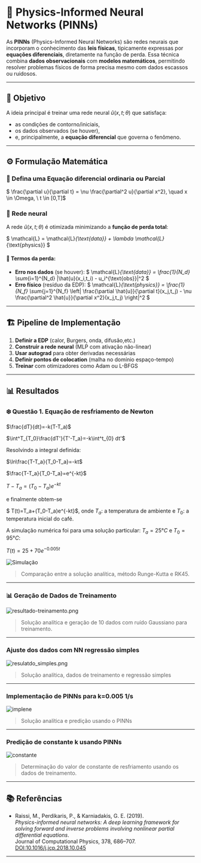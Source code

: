 # 📘 Physics-Informed Neural Networks (PINNs)

As **PINNs** (Physics-Informed Neural Networks) são redes neurais que incorporam o conhecimento das **leis físicas**, tipicamente expressas por **equações diferenciais**, diretamente na função de perda. Essa técnica combina **dados observacionais** com **modelos matemáticos**, permitindo resolver problemas físicos de forma precisa mesmo com dados escassos ou ruidosos.

---

## 🎯 Objetivo

A ideia principal é treinar uma rede neural $\hat{u}(x,t;\theta)$ que satisfaça:
- as condições de contorno/iniciais,
- os dados observados (se houver),
- e, principalmente, a **equação diferencial** que governa o fenômeno.

---

## ⚙️ Formulação Matemática

### 🧩 Defina uma Equação diferencial ordinaria ou Parcial

$
\frac{\partial u}{\partial t} = \nu \frac{\partial^2 u}{\partial x^2}, \quad x \in \Omega, \ t \in [0,T]$

### 🔧 Rede neural

A rede  $\hat{u}(x,t;\theta)$ é otimizada minimizando a **função de perda total**:

$
\mathcal{L} = \mathcal{L}_{\text{data}} + \lambda \mathcal{L}_{\text{physics}}
$

#### 🎯 Termos da perda:
- **Erro nos dados** (se houver):
  $
  \mathcal{L}_{\text{data}} = \frac{1}{N_d} \sum_{i=1}^{N_d} |\hat{u}(x_i,t_i) - u_i^{\text{obs}}|^2
  $
- **Erro físico** (resíduo da EDP):
  $
  \mathcal{L}_{\text{physics}} = \frac{1}{N_f} \sum_{j=1}^{N_f} \left| \frac{\partial \hat{u}}{\partial t}(x_j,t_j) - \nu \frac{\partial^2 \hat{u}}{\partial x^2}(x_j,t_j) \right|^2
  $

---


## 🏗️ Pipeline de Implementação

1. **Definir a EDP** (calor, Burgers, onda, difusão,etc.)
2. **Construir a rede neural** (MLP com ativação não-linear)
3. **Usar autograd** para obter derivadas necessárias
4. **Definir pontos de colocation** (malha no domínio espaço-tempo)
5. **Treinar** com otimizadores como Adam ou L-BFGS

---

## 📊 Resultados

### ❄️ Questão 1. Equação de resfriamento de Newton

$\frac{dT}{dt}=-k(T-T_a)$

$\int^T_{T_0}\frac{dT'}{T'-T_a}=-k\int^t_{0} dt'$

Resolvindo a integral definida:

$\ln\frac{T-T_a}{T_0-T_a}=-kt$

$\frac{T-T_a}{T_0-T_a}=e^{-kt}$

$T-T_a=(T_0-T_a)e^{-kt}$

e finalmente obtem-se

$ T(t)=T_a+(T_0-T_a)e^{-kt}$, onde $T_a$: a temperatura de ambiente e $T_0$: a temperatura inicial do café.

A simulação numérica foi para uma solução particular: $T_a=25°C$ e $T_0=95°C$: 

 $T(t)=25+70e^{-0.005t}$


![Simulação](./image4/sol_anal.png)

> Comparação entre a solução analítica, método Runge-Kutta e RK45.

---

### 📊 Geração de Dados de Treinamento



![resultado-treinamento.png](./image4/Dados.png)

> Solução analítica e geração de 10 dados com ruído Gaussiano para treinamento.

---

### Ajuste dos dados com NN regressão simples

![resulatdo_simples.png](./image4/nna.png)

> Solução analítica, dados de treinamento e regressão simples
---

### Implementação de PINNs para k=0.005 1/s

![implene](./image4/pinn.png)

> Solução analítica e predição usando o PINNs

---

### Predição de constante k usando PINNs

![constante](./image4/valork.png)

> Determinação do valor de constante de resfriamento usando os dados de treinamento. 

---

## 📚 Referências

- Raissi, M., Perdikaris, P., & Karniadakis, G. E. (2019).  
  *Physics-informed neural networks: A deep learning framework for solving forward and inverse problems involving nonlinear partial differential equations*.  
  Journal of Computational Physics, 378, 686–707.  
  [DOI:10.1016/j.jcp.2018.10.045](https://doi.org/10.1016/j.jcp.2018.10.045)

---
